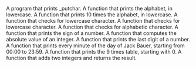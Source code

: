 A program that prints _putchar.
A function that prints the alphabet, in lowercase.
A function that prints 10 times the alphabet, in lowercase.
A function that checks for lowercase character.
A function that checks for lowercase character.
A function that checks for alphabetic character.
A function that prints the sign of a number.
A function that computes the absolute value of an integer.
A function that prints the last digit of a number.
A function that prints every minute of the day of Jack Bauer, starting from 00:00 to 23:59.
A function that prints the 9 times table, starting with 0.
A function that adds two integers and returns the result.
